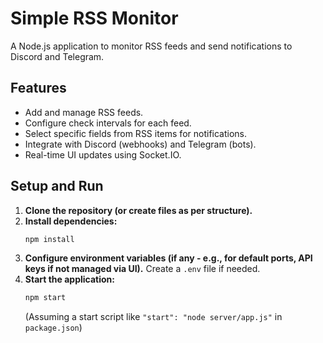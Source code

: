 # Simple RSS Monitor

A Node.js application to monitor RSS feeds and send notifications to Discord and Telegram.

## Features

- Add and manage RSS feeds.
- Configure check intervals for each feed.
- Select specific fields from RSS items for notifications.
- Integrate with Discord (webhooks) and Telegram (bots).
- Real-time UI updates using Socket.IO.

## Setup and Run

1.  **Clone the repository (or create files as per structure).**
2.  **Install dependencies:**
    ```bash
    npm install
    ```
3.  **Configure environment variables (if any - e.g., for default ports, API keys if not managed via UI).**
    Create a `.env` file if needed.
4.  **Start the application:**
    ```bash
    npm start
    ```
    (Assuming a start script like `"start": "node server/app.js"` in `package.json`)
